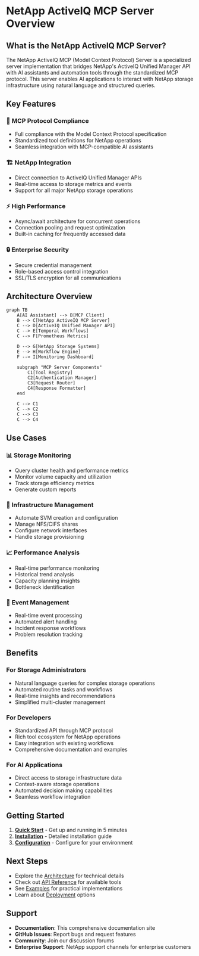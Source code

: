 # NetApp ActiveIQ MCP Server Overview

## What is the NetApp ActiveIQ MCP Server?

The NetApp ActiveIQ MCP (Model Context Protocol) Server is a specialized server implementation that bridges NetApp's ActiveIQ Unified Manager API with AI assistants and automation tools through the standardized MCP protocol. This server enables AI applications to interact with NetApp storage infrastructure using natural language and structured queries.

## Key Features

### 🔗 **MCP Protocol Compliance**
- Full compliance with the Model Context Protocol specification
- Standardized tool definitions for NetApp operations
- Seamless integration with MCP-compatible AI assistants

### 🏗️ **NetApp Integration**
- Direct connection to ActiveIQ Unified Manager APIs
- Real-time access to storage metrics and events
- Support for all major NetApp storage operations

### ⚡ **High Performance**
- Async/await architecture for concurrent operations
- Connection pooling and request optimization
- Built-in caching for frequently accessed data

### 🔒 **Enterprise Security**
- Secure credential management
- Role-based access control integration
- SSL/TLS encryption for all communications

## Architecture Overview

```mermaid
graph TB
    A[AI Assistant] --> B[MCP Client]
    B --> C[NetApp ActiveIQ MCP Server]
    C --> D[ActiveIQ Unified Manager API]
    C --> E[Temporal Workflows]
    C --> F[Prometheus Metrics]
    
    D --> G[NetApp Storage Systems]
    E --> H[Workflow Engine]
    F --> I[Monitoring Dashboard]
    
    subgraph "MCP Server Components"
        C1[Tool Registry]
        C2[Authentication Manager]
        C3[Request Router]
        C4[Response Formatter]
    end
    
    C --> C1
    C --> C2
    C --> C3
    C --> C4
```

## Use Cases

### 📊 **Storage Monitoring**
- Query cluster health and performance metrics
- Monitor volume capacity and utilization
- Track storage efficiency metrics
- Generate custom reports

### 🔧 **Infrastructure Management**
- Automate SVM creation and configuration
- Manage NFS/CIFS shares
- Configure network interfaces
- Handle storage provisioning

### 📈 **Performance Analysis**
- Real-time performance monitoring
- Historical trend analysis
- Capacity planning insights
- Bottleneck identification

### 🚨 **Event Management**
- Real-time event processing
- Automated alert handling
- Incident response workflows
- Problem resolution tracking

## Benefits

### For **Storage Administrators**
- Natural language queries for complex storage operations
- Automated routine tasks and workflows
- Real-time insights and recommendations
- Simplified multi-cluster management

### For **Developers**
- Standardized API through MCP protocol
- Rich tool ecosystem for NetApp operations
- Easy integration with existing workflows
- Comprehensive documentation and examples

### For **AI Applications**
- Direct access to storage infrastructure data
- Context-aware storage operations
- Automated decision making capabilities
- Seamless workflow integration

## Getting Started

1. **[Quick Start](quick-start.md)** - Get up and running in 5 minutes
2. **[Installation](installation.md)** - Detailed installation guide
3. **[Configuration](configuration.md)** - Configure for your environment

## Next Steps

- Explore the [Architecture](../architecture/system-design.md) for technical details
- Check out [API Reference](../api/mcp-tools.md) for available tools
- See [Examples](../examples/basic-usage.md) for practical implementations
- Learn about [Deployment](../deployment/docker.md) options

## Support

- **Documentation**: This comprehensive documentation site
- **GitHub Issues**: Report bugs and request features
- **Community**: Join our discussion forums
- **Enterprise Support**: NetApp support channels for enterprise customers
